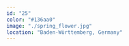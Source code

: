 ```yaml
---
id: "25"
color: "#136aa0"
image: "./spring_flower.jpg"
location: "Baden-Württemberg, Germany"
---
```

